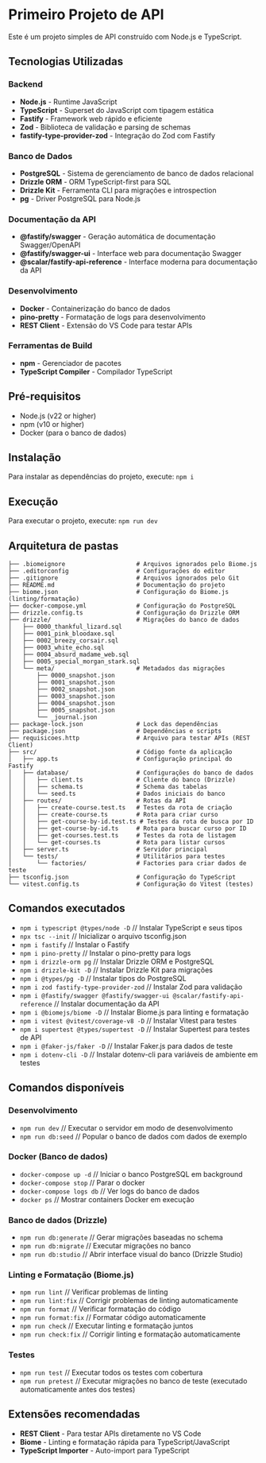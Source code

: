 # Primeiro Projeto de API
Este é um projeto simples de API construído com Node.js e TypeScript.

## Tecnologias Utilizadas

### Backend
- **Node.js** - Runtime JavaScript
- **TypeScript** - Superset do JavaScript com tipagem estática
- **Fastify** - Framework web rápido e eficiente
- **Zod** - Biblioteca de validação e parsing de schemas
- **fastify-type-provider-zod** - Integração do Zod com Fastify

### Banco de Dados
- **PostgreSQL** - Sistema de gerenciamento de banco de dados relacional
- **Drizzle ORM** - ORM TypeScript-first para SQL
- **Drizzle Kit** - Ferramenta CLI para migrações e introspection
- **pg** - Driver PostgreSQL para Node.js

### Documentação da API
- **@fastify/swagger** - Geração automática de documentação Swagger/OpenAPI
- **@fastify/swagger-ui** - Interface web para documentação Swagger
- **@scalar/fastify-api-reference** - Interface moderna para documentação da API

### Desenvolvimento
- **Docker** - Containerização do banco de dados
- **pino-pretty** - Formatação de logs para desenvolvimento
- **REST Client** - Extensão do VS Code para testar APIs

### Ferramentas de Build
- **npm** - Gerenciador de pacotes
- **TypeScript Compiler** - Compilador TypeScript

## Pré-requisitos
- Node.js (v22 or higher)
- npm (v10 or higher)
- Docker (para o banco de dados)

## Instalação
Para instalar as dependências do projeto, execute:
`npm i`

## Execução
Para executar o projeto, execute:
`npm run dev`

## Arquitetura de pastas
```text
├── .biomeignore                    # Arquivos ignorados pelo Biome.js
├── .editorconfig                   # Configurações do editor
├── .gitignore                      # Arquivos ignorados pelo Git
├── README.md                       # Documentação do projeto
├── biome.json                      # Configuração do Biome.js (linting/formatação)
├── docker-compose.yml              # Configuração do PostgreSQL
├── drizzle.config.ts               # Configuração do Drizzle ORM
├── drizzle/                        # Migrações do banco de dados
│   ├── 0000_thankful_lizard.sql
│   ├── 0001_pink_bloodaxe.sql
│   ├── 0002_breezy_corsair.sql
│   ├── 0003_white_echo.sql
│   ├── 0004_absurd_madame_web.sql
│   ├── 0005_special_morgan_stark.sql
│   └── meta/                       # Metadados das migrações
│       ├── 0000_snapshot.json
│       ├── 0001_snapshot.json
│       ├── 0002_snapshot.json
│       ├── 0003_snapshot.json
│       ├── 0004_snapshot.json
│       ├── 0005_snapshot.json
│       └── _journal.json
├── package-lock.json               # Lock das dependências
├── package.json                    # Dependências e scripts
├── requisicoes.http                # Arquivo para testar APIs (REST Client)
├── src/                            # Código fonte da aplicação
│   ├── app.ts                      # Configuração principal do Fastify
│   ├── database/                   # Configurações do banco de dados
│   │   ├── client.ts               # Cliente do banco (Drizzle)
│   │   ├── schema.ts               # Schema das tabelas
│   │   └── seed.ts                 # Dados iniciais do banco
│   ├── routes/                     # Rotas da API
│   │   ├── create-course.test.ts   # Testes da rota de criação
│   │   ├── create-course.ts        # Rota para criar curso
│   │   ├── get-course-by-id.test.ts # Testes da rota de busca por ID
│   │   ├── get-course-by-id.ts     # Rota para buscar curso por ID
│   │   ├── get-courses.test.ts     # Testes da rota de listagem
│   │   └── get-courses.ts          # Rota para listar cursos
│   ├── server.ts                   # Servidor principal
│   └── tests/                      # Utilitários para testes
│       └── factories/              # Factories para criar dados de teste
├── tsconfig.json                   # Configuração do TypeScript
└── vitest.config.ts                # Configuração do Vitest (testes)
```

## Comandos executados
- `npm i typescript @types/node -D`  // Instalar TypeScript e seus tipos
- `npx tsc --init` // Inicializar o arquivo tsconfig.json
- `npm i fastify` // Instalar o Fastify
- `npm i pino-pretty` // Instalar o pino-pretty para logs
- `npm i drizzle-orm pg` // Instalar Drizzle ORM e PostgreSQL
- `npm i drizzle-kit -D` // Instalar Drizzle Kit para migrações
- `npm i @types/pg -D` // Instalar tipos do PostgreSQL
- `npm i zod fastify-type-provider-zod` // Instalar Zod para validação
- `npm i @fastify/swagger @fastify/swagger-ui @scalar/fastify-api-reference` // Instalar documentação da API
- `npm i @biomejs/biome -D` // Instalar Biome.js para linting e formatação
- `npm i vitest @vitest/coverage-v8 -D` // Instalar Vitest para testes
- `npm i supertest @types/supertest -D` // Instalar Supertest para testes de API
- `npm i @faker-js/faker -D` // Instalar Faker.js para dados de teste
- `npm i dotenv-cli -D` // Instalar dotenv-cli para variáveis de ambiente em testes

## Comandos disponíveis

### Desenvolvimento
- `npm run dev` // Executar o servidor em modo de desenvolvimento
- `npm run db:seed` // Popular o banco de dados com dados de exemplo

### Docker (Banco de dados)
- `docker-compose up -d` // Iniciar o banco PostgreSQL em background
- `docker-compose stop` // Parar o docker
- `docker-compose logs db` // Ver logs do banco de dados
- `docker ps` // Mostrar containers Docker em execução

### Banco de dados (Drizzle)
- `npm run db:generate` // Gerar migrações baseadas no schema
- `npm run db:migrate` // Executar migrações no banco
- `npm run db:studio` // Abrir interface visual do banco (Drizzle Studio)

### Linting e Formatação (Biome.js)
- `npm run lint` // Verificar problemas de linting
- `npm run lint:fix` // Corrigir problemas de linting automaticamente
- `npm run format` // Verificar formatação do código
- `npm run format:fix` // Formatar código automaticamente
- `npm run check` // Executar linting e formatação juntos
- `npm run check:fix` // Corrigir linting e formatação automaticamente

### Testes
- `npm run test` // Executar todos os testes com cobertura
- `npm run pretest` // Executar migrações no banco de teste (executado automaticamente antes dos testes)

## Extensões recomendadas
- **REST Client** - Para testar APIs diretamente no VS Code
- **Biome** - Linting e formatação rápida para TypeScript/JavaScript
- **TypeScript Importer** - Auto-import para TypeScript
